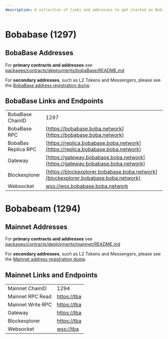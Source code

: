 ```yaml
---
description: A collection of links and addresses to get started on Boba-Moonbeam
---
```


# Bobabase (1297)

## BobaBase Addresses

For **primary contracts and addresses** see [packages/contracts/deployments/bobaBase/README.md](../../packages/contracts/deployments/bobabase/README.md)

For **secondary addresses**, such as L2 Tokens and Messengers, please see the [BobaBase address registration dump](../../packages/boba/register/addresses/addressesBobaBase_0xF8d0bF3a1411AC973A606f90B2d1ee0840e5979B.json).

## BobaBase Links and Endpoints

|                 |                                                                                    |
| --------------- | ---------------------------------------------------------------------------------- |
| BobaBase ChainID| 1297                                                                               |
| BobaBase RPC    | [https://bobabase.boba.network](https://bobabase.boba.network)                     |
| BobaBas Replica RPC | [https://replica.bobabase.boba.network](https://replica.bobabase.boba.network) |
| Gateway         | [https://gateway.bobabase.boba.network](https://gateway.bobabase.boba.network)     |
| Blockexplorer   | [https://blockexplorer.bobabase.boba.network](blockexplorer.bobabase.boba.network) |
| Websocket       | [wss://wss.bobabase.boba.network](wss://wss.bobabase.boba.network)                 |

# Bobabeam (1294)

## Mainnet Addresses

For **primary contracts and addresses** see [packages/contracts/deployments/mainnet/README.md](../../packages/contracts/deployments/bobabeam/README.md)

For **secondary addresses**, such as L2 Tokens and Messengers, please see the [Mainnet address registration dump](../../packages/boba/register/addresses/addressesMainnet_0xTBATBATBATBA.json).

## Mainnet Links and Endpoints

|                   |                                                                                  |
| ----------------- | -------------------------------------------------------------------------------- |
| Mainnet ChainID   | 1294                                                                              |
| Mainnet RPC Read  | [https://tba](https://tba) |
| Mainnet Write RPC | [https://tba](https://tba)                     |
| Gateway           | [https://tba](https://tba)                     |
| Blockexplorer     | [https://tba](https://tba)         |
| Websocket         | [wss://tba](wss://tba)                  |
